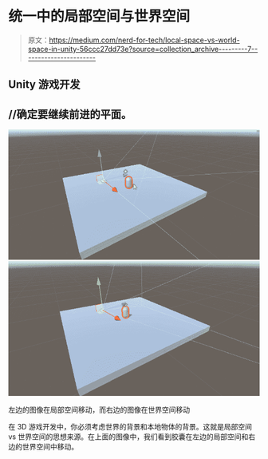 # 统一中的局部空间与世界空间

> 原文：<https://medium.com/nerd-for-tech/local-space-vs-world-space-in-unity-56ccc27dd73e?source=collection_archive---------7----------------------->

## Unity 游戏开发

## //确定要继续前进的平面。

![](img/565f85dedb5871b7f99b55b3effa35c3.png)![](img/e95387c526622ee6600c6d648827f8a1.png)

左边的图像在局部空间移动，而右边的图像在世界空间移动

在 3D 游戏开发中，你必须考虑世界的背景和本地物体的背景。这就是局部空间 vs 世界空间的思想来源。在上面的图像中，我们看到胶囊在左边的局部空间和右边的世界空间中移动。